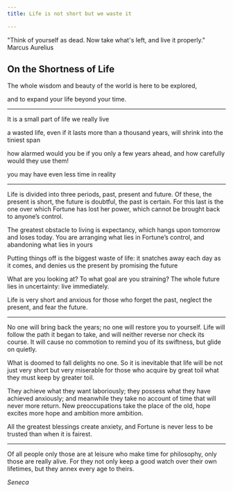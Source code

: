 ```yaml
---
title: Life is not short but we waste it
 
---
```


"Think of yourself as dead. Now take what's left, and live it properly." Marcus Aurelius  


## On the Shortness of Life  

The whole wisdom and beauty of the world is here to be explored,

and to expand your life beyond your time. 

---

It is a small part of life we really live

a wasted life, even if it lasts more than a thousand years, will shrink into the tiniest span

how alarmed would you be if you only a few years ahead, and how carefully would they use them! 

you may have even less time in reality

---

Life is divided into three periods, past, present and future. Of these, the present is short, the future is doubtful, the past is certain. For this last is the one over which Fortune has lost her power, which cannot be brought back to anyone’s control.

The greatest obstacle to living is expectancy, which hangs upon tomorrow and loses today. You are arranging what lies in Fortune’s control, and abandoning what lies in yours

Putting things off is the biggest waste of life: it snatches away each day as it comes, and denies us the present by promising the future

What are you looking at? To what goal are you straining? The whole future lies in uncertainty: live immediately.

Life is very short and anxious for those who forget the past, neglect the present, and fear the future.

---

No one will bring back the years; no one will restore you to yourself. Life will follow the path it began to take, and will neither reverse nor check its course. It will cause no commotion to remind you of its swiftness, but glide on quietly.

What is doomed to fall delights no one. So it is inevitable that life will be not just very short but very miserable for those who acquire by great toil what they must keep by greater toil.

They achieve what they want laboriously; they possess what they have achieved anxiously; and meanwhile they take no account of time that will never more return. New preoccupations take the place of the old, hope excites more hope and ambition more ambition.

All the greatest blessings create anxiety, and Fortune is never less to be trusted than when it is fairest.

---

Of all people only those are at leisure who make time for philosophy, only those are really alive. For they not only keep a good watch over their own lifetimes, but they annex every age to theirs.


_Seneca_